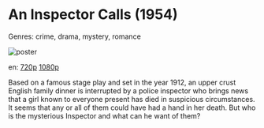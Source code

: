 # An Inspector Calls (1954)

Genres: crime, drama, mystery, romance

![poster](http://image.tmdb.org/t/p/w500/mfL8PQlhOWwtjAE9tWj8xTgrMbZ.jpg)

en:
  [720p](magnet:?xt=urn:btih:DB753BA0C6A428D32EF73919B02335A36FC68AE5&tr=udp://glotorrents.pw:6969/announce&tr=udp://tracker.opentrackr.org:1337/announce&tr=udp://torrent.gresille.org:80/announce&tr=udp://tracker.openbittorrent.com:80&tr=udp://tracker.coppersurfer.tk:6969&tr=udp://tracker.leechers-paradise.org:6969&tr=udp://p4p.arenabg.ch:1337&tr=udp://tracker.internetwarriors.net:1337)
  [1080p](magnet:?xt=urn:btih:e4a9e37c21d7be4195f611117710bb166547c1c9&dn=An+Inspector+Calls+%281954%29+1080p+BrRip+x264+-+YIFY&tr=udp%3A%2F%2Ftracker.openbittorrent.com%3A80%2Fannounce&tr=udp%3A%2F%2Fglotorrents.pw%3A6969%2Fannounce&tr=udp%3A%2F%2Ftracker.openbittorrent.com%3A80%2Fannounce&tr=udp%3A%2F%2Ftracker.opentrackr.org%3A1337%2Fannounce&tr=udp%3A%2F%2Fzer0day.to%3A1337%2Fannounce&tr=udp%3A%2F%2Ftracker.coppersurfer.tk%3A6969%2Fannounce)
  


Based on a famous stage play and set in the year 1912, an upper crust English family dinner is interrupted by a police inspector who brings news that a girl known to everyone present has died in suspicious circumstances. It seems that any or all of them could have had a hand in her death. But who is the mysterious Inspector and what can he want of them?